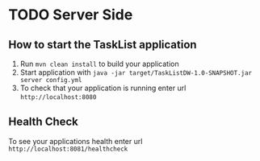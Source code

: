 # TODO Server Side 

How to start the TaskList application
---

1. Run `mvn clean install` to build your application
1. Start application with `java -jar target/TaskListDW-1.0-SNAPSHOT.jar server config.yml`
1. To check that your application is running enter url `http://localhost:8080`

Health Check
---

To see your applications health enter url `http://localhost:8081/healthcheck`
